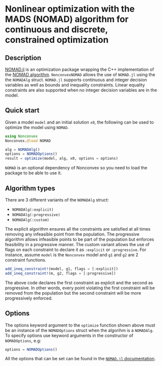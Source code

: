 # Nonlinear optimization with the MADS (NOMAD) algorithm for continuous and discrete, constrained optimization

## Description

[NOMAD.jl](https://github.com/bbopt/NOMAD.jl) is an optimization package wrapping the C++ implementation of the [NOMAD algorithm](https://dl.acm.org/doi/10.1145/1916461.1916468). `NonconvexNOMAD` allows the use of `NOMAD.jl` using the the `NOMADAlg` struct. `NOMAD.jl` supports continuous and integer decision variables as well as bounds and inequality constraints. Linear equality constraints are also supported when no integer decision variables are in the model.

## Quick start

Given a model `model` and an initial solution `x0`, the following can be used to optimize the model using `NOMAD`.
```julia
using Nonconvex
Nonconvex.@load NOMAD

alg = NOMADAlg()
options = NOMADOptions()
result = optimize(model, alg, x0, options = options)
```
`NOMAD` is an optional dependency of Nonconvex so you need to load the package to be able to use it.

## Algorithm types

There are 3 different variants of the `NOMADAlg` struct:
- `NOMADAlg(:explicit)`
- `NOMADAlg(:progressive)`
- `NOMADAlg(:custom)`

The explicit algorithm ensures all the constraints are satisfied at all times removing any infeasible point from the population. The progressive algorithm allows infeasible points to be part of the population but enforces feasibility in a progressive manner. The custom variant allows the use of flags on each constraint to declare it as `:explicit` or `:progressive`. For instance, assume `model` is the `Nonconvex` model and `g1` and `g2` are 2 constraint functions.
```julia
add_ineq_constraint!(model, g1, flags = [:explicit])
add_ineq_constraint!(m, g2, flags = [:progressive])
```
The above code declares the first constraint as explicit and the second as progressive. In other words, every point violating the first constraint will be removed from the population but the second constraint will be more progressively enforced.

## Options

The options keyword argument to the `optimize` function shown above must be an instance of the `NOMADOptions` struct when the algorihm is a `NOMADAlg`. To specify options use keyword arguments in the constructor of `NOMADOptions`, e.g:
```julia
options = NOMADOptions()
```
All the options that can be set can be found in the [`NOMAD.jl` documentation](https://bbopt.github.io/NOMAD.jl/stable/nomadProblem/).
